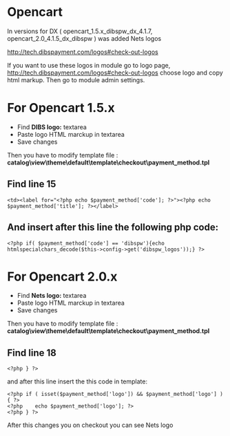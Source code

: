 Opencart
=======

In versions for DX ( opencart_1.5.x_dibspw_dx_4.1.7, opencart_2.0_4.1.5_dx_dibspw ) was added Nets logos

http://tech.dibspayment.com/logos#check-out-logos

If you want to use these logos in module go to logo page, http://tech.dibspayment.com/logos#check-out-logos choose logo and copy html markup. Then go to module admin settings.

For Opencart 1.5.x
==================

  - Find **DIBS logo:** textarea
  - Paste logo HTML marckup in textarea
  - Save changes
  
Then you have to modify template file : **catalog\view\theme\default\template\checkout\payment_method.tpl**

Find line 15
------------
    <td><label for="<?php echo $payment_method['code']; ?>"><?php echo $payment_method['title']; ?></label>
And insert after this line the following php code:
--------------------------------------------------
    <?php if( $payment_method['code'] == 'dibspw'){echo htmlspecialchars_decode($this->config->get('dibspw_logos'));} ?>

For Opencart 2.0.x
==================
  - Find **Nets logo:** textarea
  - Paste logo HTML marckup in textarea
  - Save changes

Then you have to modify template file : **catalog\view\theme\default\template\checkout\payment_method.tpl**

Find line 18 
------------
    <?php } ?>
  
and after this line insert the this code in template:

    <?php if ( isset($payment_method['logo']) && $payment_method['logo'] ) { ?>
    <?php    echo $payment_method['logo']; ?>
    <?php } ?>


After this changes you on checkout you can see Nets logo

